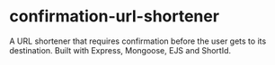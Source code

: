# confirmation-url-shortener
 A URL shortener that requires confirmation before the user gets to its destination. Built with Express, Mongoose, EJS and ShortId.
